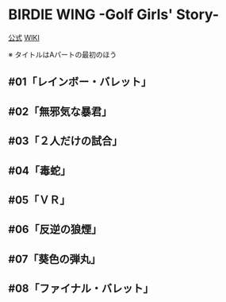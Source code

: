 # BIRDIE WING -Golf Girls' Story-

[公式](https://birdie-wing.net/) 
[WIKI](https://ja.wikipedia.org/wiki/BIRDIE_WING_-Golf_Girls%27_Story-) 

※ タイトルはAパートの最初のほう

## #01「レインボー・バレット」

## #02「無邪気な暴君」

## #03「２人だけの試合」

## #04「毒蛇」

## #05「ＶＲ」

## #06「反逆の狼煙」

## #07「葵色の弾丸」

## #08「ファイナル・バレット」
